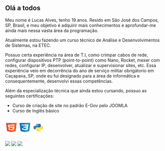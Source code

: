 ## Olá a todos

Meu nome é Lucas Alves, tenho 19 anos. Resido em São José dos Campos, SP, Brasil, e meu objetivo é adquirir mais conhecimentos e aprofundar-me ainda mais nessa vasta área da programação.

Atualmente estou fazendo um curso técnico de Análise e Desenvolvimentos de Sistemas, na ETEC.

Possuo certa experiência na área de T.I, como crimpar cabos de rede, configurar dispositivos PTP (point-to-point) como Nano, Rocket, mexer com redes, configurar IP, desenvolver, atualizar e supervisionar sites, etc. Essa experiência veio em decorrência do ano de serviço militar obrigátorio em Caçapava, SP, onde eu fui designado para a área de informática e consequentemente, desenvolvi essas competências.

Além da especialização técnica que ainda estou cursando, possuo as seguintes certificações:

- Curso de criação de site no padrão E-Gov pelo JOOMLA
- Curso de Inglês básico

<div style="display: inline_block"><br>
  <img align="center" alt="Rafa-HTML" height="30" width="40" src="https://raw.githubusercontent.com/devicons/devicon/master/icons/html5/html5-original.svg">
  <img align="center" alt="Rafa-CSS" height="30" width="40" src="https://raw.githubusercontent.com/devicons/devicon/master/icons/css3/css3-original.svg">
  <img align="center" alt="Rafa-Python" height="30" width="40" src="https://raw.githubusercontent.com/devicons/devicon/master/icons/python/python-original.svg">
</div>
  
  ##
 
<div> 
  <a href="https://instagram.com/alvez_luscas" target="_blank"><img src="https://img.shields.io/badge/-Instagram-%23E4405F?style=for-the-badge&logo=instagram&logoColor=white" target="_blank"></a>
  <a href = "mailto:lucasalves_deoliveira@outlook.com" target="_blank"><img src="https://img.shields.io/badge/-Gmail-%23333?style=for-the-badge&logo=gmail&logoColor=white" target="_blank"></a>
  <a href="https://www.linkedin.com/in/rafaella-ballerini-45875016a" target="_blank"><img src="https://img.shields.io/badge/-LinkedIn-%230077B5?style=for-the-badge&logo=linkedin&logoColor=white" target="_blank"></a> 
  
</div>
